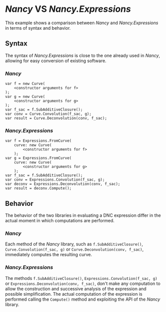 # *Nancy* VS *Nancy.Expressions*

This example shows a comparison between *Nancy* and *Nancy.Expressions* in terms of syntax and behavior.

## Syntax
The syntax of *Nancy.Expressions* is close to the one already used in *Nancy*, allowing for easy conversion of existing software. 

### *Nancy*
```
var f = new Curve(
    <constructor arguments for f>
);
var g = new Curve(
    <constructor arguments for g>
);
var f_sac = f.SubAdditiveClosure();
var conv = Curve.Convolution(f_sac, g);
var result = Curve.Deconvolution(conv, f_sac);
```

### *Nancy.Expressions*
```
var f = Expressions.FromCurve(
    curve: new Curve(
        <constructor arguments for f>
    );
var g = Expressions.FromCurve(
    curve: new Curve(
        <constructor arguments for g>
    );
var f_sac = f.SubAdditiveClosure();
var conv = Expressions.Convolution(f_sac, g);
var deconv = Expressions.Deconvolution(conv, f_sac);
var result = deconv.Compute();
```

## Behavior

The behavior of the two libraries in evaluating a DNC expression differ in the actual moment in which computations are performed.

### *Nancy*

Each method of the *Nancy* library, such as `f.SubAdditiveClosure()`, `Curve.Convolution(f_sac, g)` or `Curve.Deconvolution(conv, f_sac)`, immediately computes the resulting curve.

### *Nancy.Expressions*

The methods `f.SubAdditiveClosure()`, `Expressions.Convolution(f_sac, g)` or `Expressions.Deconvolution(conv, f_sac)`, don't make any computation to allow the construction and successive analysis of the expression and possible simplification. The actual computation of the expression is performed calling the `Compute()` method and exploiting the API of the *Nancy* library.

